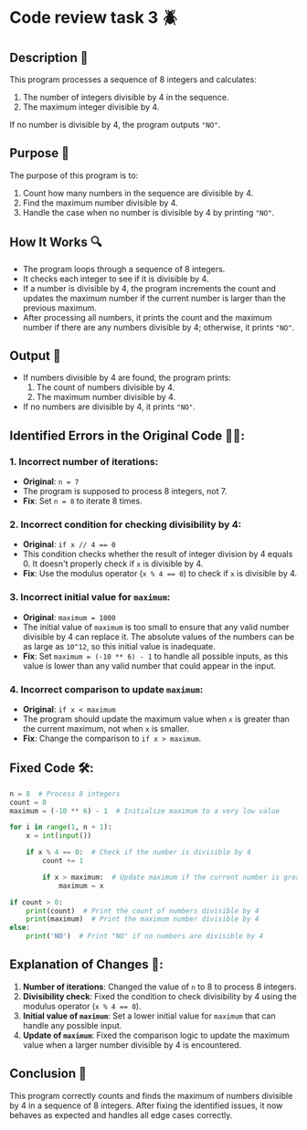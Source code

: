 # Code review task 3 🪲

## Description 📝

This program processes a sequence of 8 integers and calculates:

1. The number of integers divisible by 4 in the sequence.
2. The maximum integer divisible by 4.

If no number is divisible by 4, the program outputs `"NO"`.

## Purpose 🎯

The purpose of this program is to:

1. Count how many numbers in the sequence are divisible by 4.
2. Find the maximum number divisible by 4.
3. Handle the case when no number is divisible by 4 by printing `"NO"`.

## How It Works 🔍

-   The program loops through a sequence of 8 integers.
-   It checks each integer to see if it is divisible by 4.
-   If a number is divisible by 4, the program increments the count and updates the maximum number if the current number is larger than the previous maximum.
-   After processing all numbers, it prints the count and the maximum number if there are any numbers divisible by 4; otherwise, it prints `"NO"`.

## Output 📜

-   If numbers divisible by 4 are found, the program prints:
    1. The count of numbers divisible by 4.
    2. The maximum number divisible by 4.
-   If no numbers are divisible by 4, it prints `"NO"`.

## Identified Errors in the Original Code 🕵🏾:

### 1. Incorrect number of iterations:

-   **Original**: `n = 7`
-   The program is supposed to process 8 integers, not 7.
-   **Fix**: Set `n = 8` to iterate 8 times.

### 2. Incorrect condition for checking divisibility by 4:

-   **Original**: `if x // 4 == 0`
-   This condition checks whether the result of integer division by 4 equals 0. It doesn't properly check if `x` is divisible by 4.
-   **Fix**: Use the modulus operator (`x % 4 == 0`) to check if `x` is divisible by 4.

### 3. Incorrect initial value for `maximum`:

-   **Original**: `maximum = 1000`
-   The initial value of `maximum` is too small to ensure that any valid number divisible by 4 can replace it. The absolute values of the numbers can be as large as `10^12`, so this initial value is inadequate.
-   **Fix**: Set `maximum = (-10 ** 6) - 1` to handle all possible inputs, as this value is lower than any valid number that could appear in the input.

### 4. Incorrect comparison to update `maximum`:

-   **Original**: `if x < maximum`
-   The program should update the maximum value when `x` is greater than the current maximum, not when `x` is smaller.
-   **Fix**: Change the comparison to `if x > maximum`.

## Fixed Code 🛠:

```python
n = 8  # Process 8 integers
count = 0
maximum = (-10 ** 6) - 1  # Initialize maximum to a very low value

for i in range(1, n + 1):
    x = int(input())

    if x % 4 == 0:  # Check if the number is divisible by 4
        count += 1

        if x > maximum:  # Update maximum if the current number is greater
            maximum = x

if count > 0:
    print(count)  # Print the count of numbers divisible by 4
    print(maximum)  # Print the maximum number divisible by 4
else:
    print('NO')  # Print "NO" if no numbers are divisible by 4
```

## Explanation of Changes 🧾:

1. **Number of iterations**: Changed the value of `n` to 8 to process 8 integers.
2. **Divisibility check**: Fixed the condition to check divisibility by 4 using the modulus operator (`x % 4 == 0`).
3. **Initial value of `maximum`**: Set a lower initial value for `maximum` that can handle any possible input.
4. **Update of `maximum`**: Fixed the comparison logic to update the maximum value when a larger number divisible by 4 is encountered.

## Conclusion 🚀

This program correctly counts and finds the maximum of numbers divisible by 4 in a sequence of 8 integers.
After fixing the identified issues, it now behaves as expected and handles all edge cases correctly.
